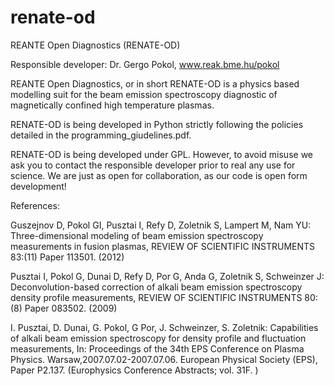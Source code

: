 # renate-od
REANTE Open Diagnostics (RENATE-OD)

Responsible developer: Dr. Gergo Pokol, www.reak.bme.hu/pokol

REANTE Open Diagnostics, or in short RENATE-OD is a physics based modelling suit for the beam 
emission spectroscopy diagnostic of magnetically confined high temperature plasmas.

RENATE-OD is being developed in Python strictly following the policies detailed in the 
programming_giudelines.pdf.

RENATE-OD is being developed under GPL. However, to avoid misuse we ask you to contact the 
responsible developer prior to real any use for science. We are just as open for collaboration, 
as our code is open form development!

References:

Guszejnov D, Pokol GI, Pusztai I, Refy D, Zoletnik S, Lampert M, Nam YU: 
Three-dimensional modeling of beam emission spectroscopy measurements in fusion plasmas, 
REVIEW OF SCIENTIFIC INSTRUMENTS 83:(11) Paper 113501. (2012)

Pusztai I, Pokol G, Dunai D, Refy D, Por G, Anda G, Zoletnik S, Schweinzer J: 
Deconvolution-based correction of alkali beam emission spectroscopy density profile measurements, 
REVIEW OF SCIENTIFIC INSTRUMENTS 80:(8) Paper 083502. (2009)

I. Pusztai, D. Dunai, G. Pokol, G Por, J. Schweinzer, S. Zoletnik: 
Capabilities of alkali beam emission spectroscopy for density profile and fluctuation measurements, 
In: Proceedings of the 34th EPS Conference on Plasma Physics. Warsaw,2007.07.02-2007.07.06. 
European Physical Society (EPS), Paper P2.137. (Europhysics Conference Abstracts; vol. 31F. )
